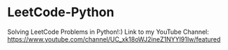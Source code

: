 # LeetCode-Python
Solving LeetCode Problems in Python!:)
Link to my YouTube Channel: https://www.youtube.com/channel/UC_xk18oWJ2ineZ1NYYl91Iw/featured
